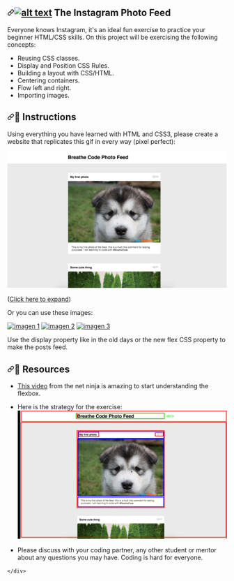 <!DOCTYPE html>
<html lang="en" data-color-mode="light" data-light-theme="light" data-dark-theme="dark">
 
 <div id="readme" class="Box-body readme blob js-code-block-container p-5 p-xl-6 gist-border-0">
    <article class="markdown-body entry-content container-lg" itemprop="text"><h1><a id="user-content---the-instagram-photo-feed" class="anchor" aria-hidden="true" href="#--the-instagram-photo-feed"><svg class="octicon octicon-link" viewBox="0 0 16 16" version="1.1" width="16" height="16" aria-hidden="true"><path fill-rule="evenodd" d="M7.775 3.275a.75.75 0 001.06 1.06l1.25-1.25a2 2 0 112.83 2.83l-2.5 2.5a2 2 0 01-2.83 0 .75.75 0 00-1.06 1.06 3.5 3.5 0 004.95 0l2.5-2.5a3.5 3.5 0 00-4.95-4.95l-1.25 1.25zm-4.69 9.64a2 2 0 010-2.83l2.5-2.5a2 2 0 012.83 0 .75.75 0 001.06-1.06 3.5 3.5 0 00-4.95 0l-2.5 2.5a3.5 3.5 0 004.95 4.95l1.25-1.25a.75.75 0 00-1.06-1.06l-1.25 1.25a2 2 0 01-2.83 0z"></path></svg></a><a target="_blank" rel="noopener noreferrer" href="https://camo.githubusercontent.com/280b4f3640ecf96dd3b6b4a356af67dc5fb1bd309489538f9f455fbecfba3566/68747470733a2f2f6173736574732e62726561746865636f2e64652f617069732f696d672f696d616765732e7068703f626c6f622672616e646f6d266361743d69636f6e26746167733d62726561746865636f64652c3332"><img src="https://camo.githubusercontent.com/280b4f3640ecf96dd3b6b4a356af67dc5fb1bd309489538f9f455fbecfba3566/68747470733a2f2f6173736574732e62726561746865636f2e64652f617069732f696d672f696d616765732e7068703f626c6f622672616e646f6d266361743d69636f6e26746167733d62726561746865636f64652c3332" alt="alt text" data-canonical-src="https://assets.breatheco.de/apis/img/images.php?blob&amp;random&amp;cat=icon&amp;tags=breathecode,32" style="max-width:100%;"></a>  The Instagram Photo Feed</h1>
<p>Everyone knows Instagram, it's an ideal fun exercise to practice your beginner HTML/CSS skills. On this project will be exercising the following concepts:</p>
<ul>
<li>Reusing CSS classes.</li>
<li>Display and Position CSS Rules.</li>
<li>Building a layout with CSS/HTML.</li>
<li>Centering containers.</li>
<li>Flow left and right.</li>
<li>Importing images.</li>
</ul>
<h2><a id="user-content--instructions" class="anchor" aria-hidden="true" href="#-instructions"><svg class="octicon octicon-link" viewBox="0 0 16 16" version="1.1" width="16" height="16" aria-hidden="true"><path fill-rule="evenodd" d="M7.775 3.275a.75.75 0 001.06 1.06l1.25-1.25a2 2 0 112.83 2.83l-2.5 2.5a2 2 0 01-2.83 0 .75.75 0 00-1.06 1.06 3.5 3.5 0 004.95 0l2.5-2.5a3.5 3.5 0 00-4.95-4.95l-1.25 1.25zm-4.69 9.64a2 2 0 010-2.83l2.5-2.5a2 2 0 012.83 0 .75.75 0 001.06-1.06 3.5 3.5 0 00-4.95 0l-2.5 2.5a3.5 3.5 0 004.95 4.95l1.25-1.25a.75.75 0 00-1.06-1.06l-1.25 1.25a2 2 0 01-2.83 0z"></path></svg></a><g-emoji class="g-emoji" alias="memo" fallback-src="https://github.githubassets.com/images/icons/emoji/unicode/1f4dd.png">📝</g-emoji> Instructions</h2>
<p>Using everything you have learned with HTML and CSS3, please create a website that replicates this gif in every way (pixel perfect):</p>
<p><a target="_blank" rel="noopener noreferrer" href="https://github.com/breatheco-de/exercise-instagram-feed/blob/master/preview.gif?raw=true"><img src="https://github.com/breatheco-de/exercise-instagram-feed/raw/master/preview.gif?raw=true" style="max-width:100%;"></a></p> 
<p>(<a href="https://github.com/breatheco-de/exercise-instagram-feed/blob/master/preview.gif?raw=true">Click here to expand</a>)</p>
<p>Or you can use these images:</p>
<p><a target="_blank" rel="noopener noreferrer" href="https://github.com/ElviraQDP/exercise-instagram-feed/blob/master/inst-3.png?raw=true"><img src="https://github.com/ElviraQDP/exercise-instagram-feed/raw/master/inst-3.png?raw=true" alt="imagen 1 " style="max-width:100%;"></a>
<a target="_blank" rel="noopener noreferrer" href="https://github.com/ElviraQDP/exercise-instagram-feed/blob/master/inst-5.png?raw=true"><img src="https://github.com/ElviraQDP/exercise-instagram-feed/raw/master/inst-5.png?raw=true" alt="imagen 2 " style="max-width:100%;"></a>
<a target="_blank" rel="noopener noreferrer" href="https://github.com/ElviraQDP/exercise-instagram-feed/blob/master/inst-6.png?raw=true"><img src="https://github.com/ElviraQDP/exercise-instagram-feed/raw/master/inst-6.png?raw=true" alt="imagen 3 " style="max-width:100%;"></a></p>
<p>Use the display property like in the old days or the new flex CSS property to make the posts feed.</p>
<h2><a id="user-content--resources" class="anchor" aria-hidden="true" href="#-resources"><svg class="octicon octicon-link" viewBox="0 0 16 16" version="1.1" width="16" height="16" aria-hidden="true"><path fill-rule="evenodd" d="M7.775 3.275a.75.75 0 001.06 1.06l1.25-1.25a2 2 0 112.83 2.83l-2.5 2.5a2 2 0 01-2.83 0 .75.75 0 00-1.06 1.06 3.5 3.5 0 004.95 0l2.5-2.5a3.5 3.5 0 00-4.95-4.95l-1.25 1.25zm-4.69 9.64a2 2 0 010-2.83l2.5-2.5a2 2 0 012.83 0 .75.75 0 001.06-1.06 3.5 3.5 0 00-4.95 0l-2.5 2.5a3.5 3.5 0 004.95 4.95l1.25-1.25a.75.75 0 00-1.06-1.06l-1.25 1.25a2 2 0 01-2.83 0z"></path></svg></a><g-emoji class="g-emoji" alias="ledger" fallback-src="https://github.githubassets.com/images/icons/emoji/unicode/1f4d2.png">📒</g-emoji> Resources</h2>
<ul>
<li>
<p><a href="https://www.youtube.com/watch?v=Y8zMYaD1bz0" rel="nofollow">This video</a> from the net ninja is amazing to start understanding the flexbox.</p>
</li>
<li>
<p>Here is the strategy for the exercise: <a target="_blank" rel="noopener noreferrer" href="https://github.com/breatheco-de/exercise-instagram-feed/blob/master/strategy.png?raw=true"><img src="https://github.com/breatheco-de/exercise-instagram-feed/raw/master/strategy.png?raw=true" alt="Instagram Photo Feed Strategy" style="max-width:100%;"></a></p>
</li>
<li>
<p>Please discuss with your coding partner, any other student or mentor about any questions you may have. Coding is hard for everyone.</p>
</li>
</ul>
</article>
  </div>

    </div>
  </body>
</html>

